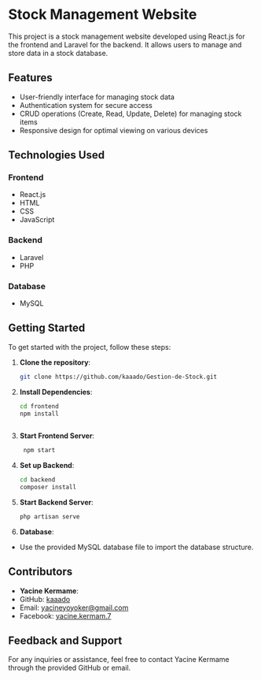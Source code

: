 # Stock Management Website

This project is a stock management website developed using React.js for the frontend and Laravel for the backend. It allows users to manage and store data in a stock database.

## Features

- User-friendly interface for managing stock data
- Authentication system for secure access
- CRUD operations (Create, Read, Update, Delete) for managing stock items
- Responsive design for optimal viewing on various devices

## Technologies Used

### Frontend
- React.js
- HTML
- CSS
- JavaScript

### Backend
- Laravel
- PHP

### Database
- MySQL

## Getting Started

To get started with the project, follow these steps:

1. **Clone the repository**:
    ```bash
    git clone https://github.com/kaaado/Gestion-de-Stock.git

2. **Install Dependencies**:
    ```bash
    cd frontend
    npm install
  
3. **Start Frontend Server**:
     ```bash
      npm start
    
4. **Set up Backend**:
     ```bash
     cd backend
     composer install
 
5. **Start Backend Server**:
      ```bash
      php artisan serve
  
6. **Database**:
- Use the provided MySQL database file to import the database structure.

## Contributors

- **Yacine Kermame**:
- GitHub: [kaaado](https://github.com/kaaado)
- Email: yacineyoyoker@gmail.com
- Facebook: [yacine.kermam.7](https://www.facebook.com/yacine.kermam.7)

## Feedback and Support

For any inquiries or assistance, feel free to contact Yacine Kermame through the provided GitHub or email.
